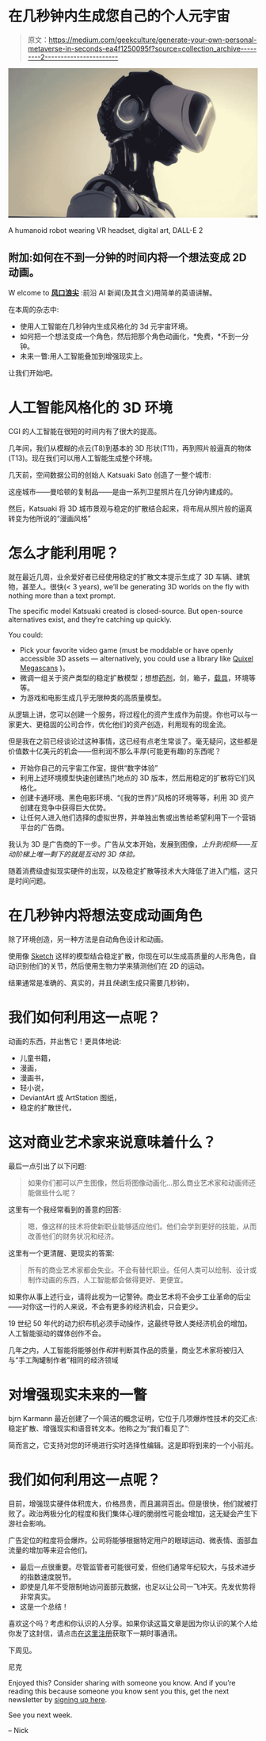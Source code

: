 # 在几秒钟内生成您自己的个人元宇宙

> 原文：<https://medium.com/geekculture/generate-your-own-personal-metaverse-in-seconds-ea4f1250095f?source=collection_archive---------2----------------------->

![](img/893310390949137611a712f0fe6e9772.png)

A humanoid robot wearing VR headset, digital art, DALL-E 2

## 附加:如何在不到一分钟的时间内将一个想法变成 2D 动画。

W elcome to [**风口浪尖**](https://nicksaraev.com/#/portal/signup) :前沿 AI 新闻(及其含义)用简单的英语讲解。

在本周的杂志中:

*   使用人工智能在几秒钟内生成风格化的 3d 元宇宙环境。
*   如何把一个想法变成一个角色，然后把那个角色动画化，*免费，*不到一分钟。
*   未来一瞥:用人工智能叠加到增强现实上。

让我们开始吧。

# 人工智能风格化的 3D 环境

CGI 的人工智能在很短的时间内有了很大的提高。

几年间，我们从模糊的点云(T8)到基本的 3D 形状(T11)，再到照片般逼真的物体(T13)。现在我们可以用人工智能生成整个环境。

几天前，空间数据公司的创始人 Katsuaki Sato 创造了一整个城市:

这座城市——曼哈顿的复制品——是由一系列卫星照片在几分钟内建成的。

然后，Katsuaki 将 3D 城市景观与稳定的扩散结合起来，将布局从照片般的逼真转变为他所说的“漫画风格”

# 怎么才能利用呢？

就在最近几周，业余爱好者已经使用稳定的扩散文本提示生成了 3D 车辆、建筑物，甚至人。很快(< 3 years), we’ll be generating 3D worlds on the fly with nothing more than a text prompt.

The specific model Katsuaki created is closed-source. But open-source alternatives exist, and they’re catching up quickly.

You could:

*   Pick your favorite video game (must be moddable or have openly accessible 3D assets — alternatively, you could use a library like [Quixel Megascans](https://quixel.com/megascans) )。
*   微调一组关于资产类型的稳定扩散模型；想想[药剂](https://twitter.com/stale2000/status/1590584090381942786/photo/1)，剑，箱子，[载具](https://twitter.com/AiPromptr/status/1559756770880651264)，环境等等。
*   为游戏和电影生成几乎无限种类的高质量模型。

从逻辑上讲，您可以创建一个服务，将过程化的资产生成作为前提。你也可以与一家更大、更稳固的公司合作，优化他们的资产创造，利用现有的现金流。

但是我在之前已经谈论过这种事情，这已经有点老生常谈了。毫无疑问，这些都是价值数十亿美元的机会——但利润不那么丰厚(可能更有趣)的东西呢？

*   开始你自己的元宇宙工作室，提供“数字体验”
*   利用上述环境模型快速创建热门地点的 3D 版本，然后用稳定的扩散将它们风格化。
*   创建卡通环境、黑色电影环境、“《我的世界》”风格的环境等等，利用 3D 资产创建在竞争中获得巨大优势。
*   让任何人进入他们选择的虚拟世界，并单独出售或出售给希望利用下一个营销平台的广告商。

我认为 3D 是广告商的下一步。广告从文本开始，发展到图像，*上升到视频——互动阶梯上唯一剩下的就是互动的 3D 体验。*

随着消费级虚拟现实硬件的出现，以及稳定扩散等技术大大降低了进入门槛，这只是时间问题。

# 在几秒钟内将想法变成动画角色

除了环境创造，另一种方法是自动角色设计和动画。

使用像 [Sketch](https://sketch.metademolab.com/) 这样的模型结合稳定扩散，你现在可以生成高质量的人形角色，自动识别他们的关节，然后使用生物力学来猜测他们在 2D 的运动。

结果通常是准确的、真实的，并且*快速*(生成只需要几秒钟)。

# 我们如何利用这一点呢？

动画的东西，并出售它！更具体地说:

*   儿童书籍，
*   漫画，
*   漫画书，
*   轻小说，
*   DeviantArt 或 ArtStation 图纸，
*   稳定的扩散世代，

# 这对商业艺术家来说意味着什么？

最后一点引出了以下问题:

> 如果你们都可以产生图像，然后将图像动画化…那么商业艺术家和动画师还能做些什么呢？

这里有一个我经常看到的善意的回答:

> 嗯，像这样的技术将使新职业能够适应他们。他们会学到更好的技能，从而改善他们的财务状况和经济。

这里有一个更清醒、更现实的答案:

> 所有的商业艺术家都会失业。不会有替代职业。任何人类可以绘制、设计或制作动画的东西，人工智能都会做得更好、更便宜。

如果你从事上述行业，请将此视为一记警钟。商业艺术将不会步工业革命的后尘——对你这一行的人来说，不会有更多的经济机会，只会更少。

19 世纪 50 年代的动力织布机必须手动操作，这最终导致人类经济机会的增加。人工智能驱动的媒体创作不会。

几年之内，人工智能将能够创作*和*并判断其作品的质量，商业艺术家将被归入与“手工陶罐制作者”相同的经济领域

# 对增强现实未来的一瞥

bjrn Karmann 最近创建了一个简洁的概念证明，它位于几项爆炸性技术的交汇点:稳定扩散、增强现实和语音转文本。他称之为“我们看见了”:

简而言之，它支持对您的环境进行实时选择性编辑。这是即将到来的一个小前兆。

# 我们如何利用这一点呢？

目前，增强现实硬件体积庞大，价格昂贵，而且漏洞百出。但是很快，他们就被打败了。政治两极分化的程度和我们集体心理的脆弱性可能会增加，这无疑会产生下游社会影响。

广告定位的粒度将会爆炸。公司将能够根据特定用户的眼球运动、微表情、面部血流量的增加等来迎合他们。

*   最后一点很重要。尽管监管者可能很可爱，但他们通常年纪较大，与技术进步的指数速度脱节。
*   即使是几年不受限制地访问面部元数据，也足以让公司一飞冲天。先发优势将非常真实。
*   这是一个总结！

喜欢这个吗？考虑和你认识的人分享。如果你读这篇文章是因为你认识的某个人给你发了这封信，请点击[在这里注册](https://nicksaraev.com/#/portal/signup)获取下一期时事通讯。

下周见。

尼克

Enjoyed this? Consider sharing with someone you know. And if you’re reading this because someone you know sent you this, get the next newsletter by [signing up here](https://nicksaraev.com/#/portal/signup).

See you next week.

– Nick